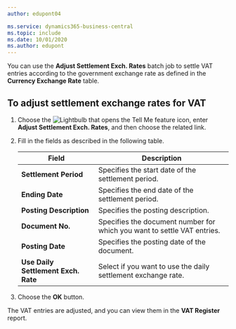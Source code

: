 ```yaml
---
author: edupont04

ms.service: dynamics365-business-central
ms.topic: include
ms.date: 10/01/2020
ms.author: edupont
---
```

You can use the **Adjust Settlement Exch. Rates** batch job to settle VAT entries according to the government exchange rate as defined in the **Currency Exchange Rate** table.  

## To adjust settlement exchange rates for VAT  

1. Choose the ![Lightbulb that opens the Tell Me feature](../../../media/ui-search/search_small.png "Tell me what you want to do") icon, enter **Adjust Settlement Exch. Rates**, and then choose the related link.  
2. Fill in the fields as described in the following table.  

    |Field|Description|  
    |---------------------------------|---------------------------------------|  
    |**Settlement Period**|Specifies the start date of the settlement period.|  
    |**Ending Date**|Specifies the end date of the settlement period.|  
    |**Posting Description**|Specifies the posting description.|  
    |**Document No.**|Specifies the document number for which you want to settle VAT entries.|  
    |**Posting Date**|Specifies the posting date of the document.|  
    |**Use Daily Settlement Exch. Rate**|Select if you want to use the daily settlement exchange rate.|  

3. Choose the **OK** button.  

The VAT entries are adjusted, and you can view them in the **VAT Register** report.
